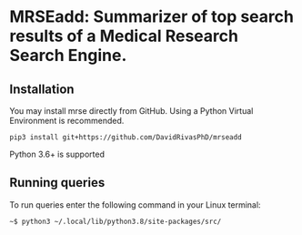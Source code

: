 # MRSEadd: Summarizer of top search results of a Medical Research Search Engine.

## Installation

You may install mrse directly from GitHub. Using a Python Virtual Environment is recommended.

    pip3 install git+https://github.com/DavidRivasPhD/mrseadd

Python 3.6+ is supported


## Running queries
To run queries enter the following command in your Linux terminal:

  ` ~$ python3 ~/.local/lib/python3.8/site-packages/src/ `
       




